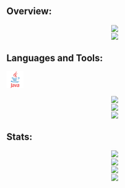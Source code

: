 

## Overview:

<div align="center">
    <img align="center" src="https://github-readme-stats.vercel.app/api?username=errorgenerator&theme=nord&show_icons=true&hide_border=true"/>
</div>

<div align="center">
    <img align="center" src="https://streak-stats.demolab.com?user=errorgenerator&theme=nord&hide_border=true"/>
</div>


## Languages and Tools:

<img src="https://github.com/devicons/devicon/blob/master/icons/java/java-original-wordmark.svg" title="Java" alt="Java" width="40" height="40"/>&nbsp;

<div align="center">
    <div>
        <img align="center" src="https://github-readme-stats.vercel.app/api/top-langs/?username=errorgenerator&theme=nord&layout=compact&hide_border=true"/>
    </div>
    <div>
        <img align="center" src="http://github-profile-summary-cards.vercel.app/api/cards/most-commit-language?username=errorgenerator&theme=nord_dark"/>
    </div>
    <div align="center">
        <img align="center" src="https://github-profile-summary-cards.vercel.app/api/cards/repos-per-language?username=errorgenerator&theme=nord_dark&"/>
    </div>
</div>


## Stats:

<div align="center">
    <img align="center" src="http://github-profile-summary-cards.vercel.app/api/cards/profile-details?username=errorgenerator&theme=nord_dark"/>
</div>

<div align="center">
    <img align="center" src="http://github-profile-summary-cards.vercel.app/api/cards/productive-time?username=errorgenerator&theme=nord_dark&utcOffset=8"/>
</div>

<div align="center">
    <img align="center" src="http://github-profile-summary-cards.vercel.app/api/cards/stats?username=errorgenerator&theme=nord_dark"/>
</div>

<div align="center">
    <img align="center" src="https://github-profile-trophy.vercel.app/?username=errorgenerator&theme=nord&no-frame=true"/>
</div>

